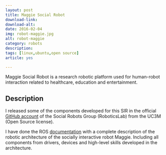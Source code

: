 ```yaml
---
layout: post
title: Maggie Social Robot
download-link: 
download-alt:  
date: 2016-02-04
img: robot-maggie.jpg
alt: robot-maggie
category: robots
description: 
tags: [linux,ubuntu,open source]
article: yes

---
```


Maggie Social Robot is a research robotic platform used for human-robot interaction related to healthcare, education and entertainment.

## Description

I released some of the components developed for this SIR in the official <a href="https://github.com/UC3MSocialRobots" target="_blank">GitHub account</a> of the Social Robots Group (RoboticsLab) from the UC3M (Open Source license).

I have done the ROS <a href="http://wiki.ros.org/Robots/Maggie" target="_blank">documentation</a> with a complete description of the robotic architecture of the socially interactive robot Maggie. Including all components from drivers, devices and high-level skills developed in the architecture.

